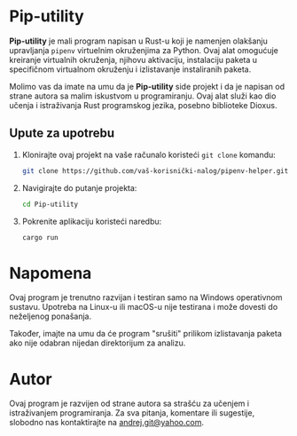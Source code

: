 # Pip-utility

**Pip-utility** je mali program napisan u Rust-u koji je namenjen olakšanju upravljanja `pipenv` virtuelnim okruženjima za Python. Ovaj alat omogućuje kreiranje virtualnih okruženja, njihovu aktivaciju, instalaciju paketa u specifičnom virtualnom okruženju i izlistavanje instaliranih paketa.

Molimo vas da imate na umu da je **Pip-utility** side projekt i da je napisan od strane autora sa malim iskustvom u programiranju. Ovaj alat služi kao dio učenja i istraživanja Rust programskog jezika, posebno biblioteke Dioxus.

## Upute za upotrebu

1. Klonirajte ovaj projekt na vaše računalo koristeći `git clone` komandu:

   ```bash
   git clone https://github.com/vaš-korisnički-nalog/pipenv-helper.git

2. Navigirajte do putanje projekta:

   ```bash
   cd Pip-utility

3. Pokrenite aplikaciju koristeći naredbu:

   ```bash
   cargo run

# Napomena

Ovaj program je trenutno razvijan i testiran samo na Windows operativnom sustavu. Upotreba na Linux-u ili macOS-u nije testirana i može dovesti do neželjenog ponašanja.

Također, imajte na umu da će program "srušiti" prilikom izlistavanja paketa ako nije odabran nijedan direktorijum za analizu.

# Autor

Ovaj program je razvijen od strane autora sa strašću za učenjem i istraživanjem programiranja. Za sva pitanja, komentare ili sugestije, slobodno nas kontaktirajte na andrej.git@yahoo.com.
